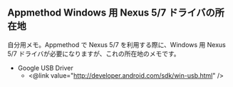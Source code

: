 ## Appmethod Windows 用 Nexus 5/7 ドライバの所在地

自分用メモ。Appmethod で Nexus 5/7 を利用する際に、Windows 用 Nexus 5/7 ドライバが必要になりますが、これの所在地のメモです。

* Google USB Driver
  * <@link value="http://developer.android.com/sdk/win-usb.html" />
